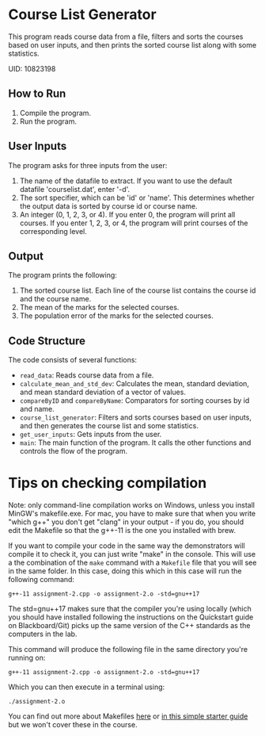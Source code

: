 # Course List Generator

This program reads course data from a file, filters and sorts the courses based on user inputs, and then prints the sorted course list along with some statistics.

UID: 10823198

## How to Run

1. Compile the program.
2. Run the program.

## User Inputs

The program asks for three inputs from the user:

1. The name of the datafile to extract. If you want to use the default datafile 'courselist.dat', enter '-d'.
2. The sort specifier, which can be 'id' or 'name'. This determines whether the output data is sorted by course id or course name.
3. An integer (0, 1, 2, 3, or 4). If you enter 0, the program will print all courses. If you enter 1, 2, 3, or 4, the program will print courses of the corresponding level.

## Output

The program prints the following:

1. The sorted course list. Each line of the course list contains the course id and the course name.
2. The mean of the marks for the selected courses.
3. The population error of the marks for the selected courses.

## Code Structure

The code consists of several functions:

- `read_data`: Reads course data from a file.
- `calculate_mean_and_std_dev`: Calculates the mean, standard deviation, and mean standard deviation of a vector of values.
- `compareByID` and `compareByName`: Comparators for sorting courses by id and name.
- `course_list_generator`: Filters and sorts courses based on user inputs, and then generates the course list and some statistics.
- `get_user_inputs`: Gets inputs from the user.
- `main`: The main function of the program. It calls the other functions and controls the flow of the program.

# Tips on checking compilation

Note: only command-line compilation works on Windows, unless you install MinGW's makefile.exe. For mac, you have to make sure that when you write "which g++" you don't get "clang" in your output - if you do, you should edit the Makefile so that the g++-11 is the one you installed with brew.

If you want to compile your code in the same way the demonstrators will compile it to check it, you can just write "make" in the console.
This will use a the combination of the `make` command with a `Makefile` file that you will see in the same folder. In this case, doing this which in this case will run the following command:

`g++-11 assignment-2.cpp -o assignment-2.o -std=gnu++17`

The std=gnu++17 makes sure that the compiler you're using locally (which you should have installed following the instructions on the Quickstart guide on Blackboard/Git) picks up the same version of the C++ standards as the computers in the lab.

This command will produce the following file in the same directory you're running on:

`g++-11 assignment-2.cpp -o assignment-2.o -std=gnu++17`

Which you can then execute in a terminal using:

`./assignment-2.o`

You can find out more about Makefiles [here](https://www.gnu.org/software/make/manual/html_node/Introduction.html) or [in this simple starter guide](https://www.cs.colby.edu/maxwell/courses/tutorials/maketutor/) but we won't cover these in the course.

